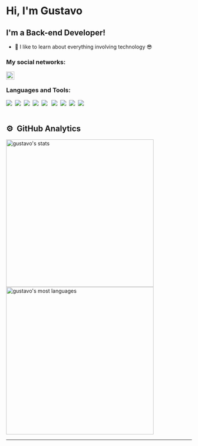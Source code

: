 <h1 align="left">Hi, I'm Gustavo</h1>

## I'm a Back-end Developer!

- 🔭 I like to learn about everything involving technology 😎

### My social networks:

<img align="left" alt="gustavofari | LinkedIn" width="22px" src="https://img.icons8.com/color/256/linkedin-circled--v1.png" />

<br />

### Languages and Tools:


<img src ="https://img.shields.io/badge/HTML5-E34F26?style=for-the-badge&logo=html5&logoColor=white" />&nbsp;
<img src ="https://img.shields.io/badge/CSS-239120?&style=for-the-badge&logo=css3&logoColor=white" />&nbsp;
<img src ="https://img.shields.io/badge/JavaScript-F7DF1E?style=for-the-badge&logo=javascript&logoColor=black" />&nbsp;
<img src ="https://img.shields.io/badge/Node.js-43853D?style=for-the-badge&logo=node-dot-js&logoColor=white" />&nbsp;
<img src ="https://img.shields.io/badge/TypeScript-007ACC?style=for-the-badge&logo=typescript&logoColor=white" /> &nbsp;
<img src ="https://img.shields.io/badge/React-20232A?style=for-the-badge&logo=react&logoColor=61DAFB" />&nbsp;
<img src ="https://img.shields.io/badge/SQL-00000F?style=for-the-badge&logo=sql&logoColor=white" />&nbsp;
<img src ="https://img.shields.io/badge/Amazon_AWS-232F3E?style=for-the-badge&logo=amazon-aws&logoColor=white" />&nbsp;
<img src ="https://img.shields.io/badge/Git-F05032?style=for-the-badge&logo=git&logoColor=white" />&nbsp;
<br><br>

## ⚙️ &nbsp;GitHub Analytics

<p align="left">
<img width="400em" src="https://github-readme-stats.vercel.app/api?username=gustavofari&show_icons=true&theme=vision-friendly-dark" alt="gustavo's stats"/>
<img width="400em" src="https://github-readme-stats.vercel.app/api/top-langs/?username=gustavofari&layout=compact&theme=vision-friendly-dark" alt="gustavo's most languages"/>
 
</p>

---

